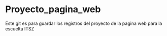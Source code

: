 # Proyecto_pagina_web
Este git es para guardar los registros del proyecto de la pagina web para la escuelta ITSZ

